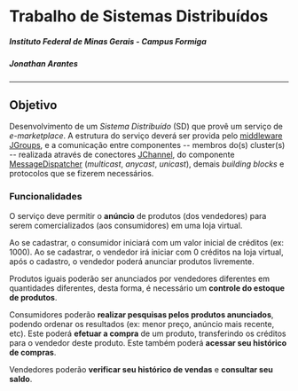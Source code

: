 # Trabalho de Sistemas Distribuídos
##### Instituto Federal de Minas Gerais - Campus Formiga
##### Jonathan Arantes

___

## Objetivo

Desenvolvimento de um _Sistema Distribuído_ (SD) que provê um serviço de _e-marketplace_. A estrutura do serviço deverá ser provida pelo [middleware JGroups](jgroups.org), e a comunicação entre componentes -- membros do(s) cluster(s) -- realizada através de conectores [JChannel](http://jgroups.org/manual/index.html#JChannel), do componente [MessageDispatcher](jgroups.org/manual/index.html#MessageDispatcher) (_multicast_, _anycast_, _unicast_), demais _building blocks_ e protocolos que se fizerem necessários.

### Funcionalidades

O serviço deve permitir o __anúncio__ de produtos (dos vendedores) para serem comercializados (aos consumidores) em uma loja virtual.

Ao se cadastrar, o consumidor iniciará com um valor inicial de créditos (ex: 1000). Ao se cadastrar, o vendedor irá iniciar com 0 créditos na loja virtual, após o cadastro, o vendedor poderá anunciar produtos livremente.

Produtos iguais poderão ser anunciados por vendedores diferentes em quantidades diferentes, desta forma, é necessário um __controle do estoque de produtos__.

Consumidores poderão __realizar pesquisas pelos produtos anunciados__, podendo ordenar os resultados (ex: menor preço, anúncio mais recente, etc). Este poderá __efetuar a compra__ de um produto, transferindo os créditos para o vendedor deste produto. Este também poderá __acessar seu histórico de compras__.

Vendedores poderão __verificar seu histórico de vendas__ e __consultar seu saldo__.